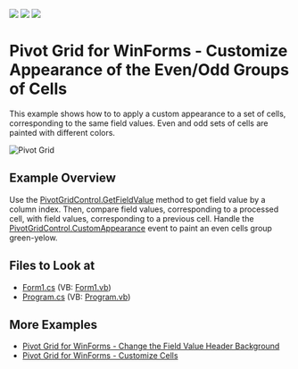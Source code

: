 <!-- default badges list -->
![](https://img.shields.io/endpoint?url=https://codecentral.devexpress.com/api/v1/VersionRange/128579601/13.1.4%2B)
[![](https://img.shields.io/badge/Open_in_DevExpress_Support_Center-FF7200?style=flat-square&logo=DevExpress&logoColor=white)](https://supportcenter.devexpress.com/ticket/details/E3226)
[![](https://img.shields.io/badge/📖_How_to_use_DevExpress_Examples-e9f6fc?style=flat-square)](https://docs.devexpress.com/GeneralInformation/403183)
<!-- default badges end -->

# Pivot Grid for WinForms - Customize Appearance of the Even/Odd Groups of Cells

This example shows how to to apply a custom appearance to a set of cells, corresponding to the same field values. Even and odd sets of cells are painted with different colors. 

![Pivot Grid](images/pivot-grid.png)

## Example Overview

Use the [PivotGridControl.GetFieldValue](https://docs.devexpress.com/WindowsForms/DevExpress.XtraPivotGrid.PivotGridControl.GetFieldValue(DevExpress.XtraPivotGrid.PivotGridField-System.Int32)) method to get field value by a column index. Then, compare field values, corresponding to a processed cell, with field values, corresponding to a previous cell. Handle the [PivotGridControl.CustomAppearance](https://docs.devexpress.com/WindowsForms/DevExpress.XtraPivotGrid.PivotGridControl.CustomAppearance) event to paint an even cells group green-yelow.


## Files to Look at
<!-- default file list -->
* [Form1.cs](./CS/WindowsApplication53/Form1.cs) (VB: [Form1.vb](./VB/WindowsApplication53/Form1.vb))
* [Program.cs](./CS/WindowsApplication53/Program.cs) (VB: [Program.vb](./VB/WindowsApplication53/Program.vb))
<!-- default file list end -->

## More Examples 

- [Pivot Grid for WinForms - Change the Field Value Header Background](https://github.com/DevExpress-Examples/how-to-change-the-field-value-header-appearance-backcolor-or-draw-it-manually-e2809)
- [Pivot Grid for WinForms - Customize Cells](https://github.com/DevExpress-Examples/winforms-pivot-customize-cell)
